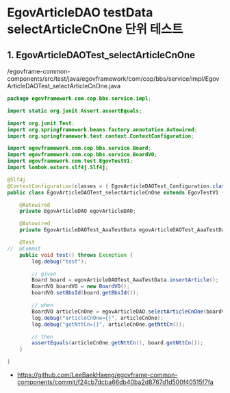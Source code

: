 # EgovArticleDAO testData selectArticleCnOne 단위 테스트

## 1. EgovArticleDAOTest_selectArticleCnOne

/egovframe-common-components/src/test/java/egovframework/com/cop/bbs/service/impl/EgovArticleDAOTest_selectArticleCnOne.java

```java
package egovframework.com.cop.bbs.service.impl;

import static org.junit.Assert.assertEquals;

import org.junit.Test;
import org.springframework.beans.factory.annotation.Autowired;
import org.springframework.test.context.ContextConfiguration;

import egovframework.com.cop.bbs.service.Board;
import egovframework.com.cop.bbs.service.BoardVO;
import egovframework.com.test.EgovTestV1;
import lombok.extern.slf4j.Slf4j;

@Slf4j
@ContextConfiguration(classes = { EgovArticleDAOTest_Configuration.class })
public class EgovArticleDAOTest_selectArticleCnOne extends EgovTestV1 {

	@Autowired
	private EgovArticleDAO egovArticleDAO;

	@Autowired
	private EgovArticleDAOTest_AaaTestData egovArticleDAOTest_AaaTestData;

	@Test
//	@Commit
	public void test() throws Exception {
		log.debug("test");

		// given
		Board board = egovArticleDAOTest_AaaTestData.insertArticle();
		BoardVO boardVO = new BoardVO();
		boardVO.setBbsId(board.getBbsId());

		// when
		BoardVO articleCnOne = egovArticleDAO.selectArticleCnOne(boardVO);
		log.debug("articleCnOne={}", articleCnOne);
		log.debug("getNttCn={}", articleCnOne.getNttCn());

		// then
		assertEquals(articleCnOne.getNttCn(), board.getNttCn());
	}

}
```

- https://github.com/LeeBaekHaeng/egovframe-common-components/commit/f24cb7dcba66db40ba2d8767d1d500f40515f7fa

